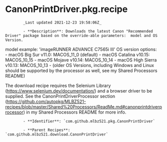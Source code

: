# CanonPrintDriver.pkg.recipe

            _Last updated 2021-12-23 19:58:06Z_

            - **Description**: Downloads the latest Canon "Recommended Driver" package based on the override-able parameters:  model and OS Version.

model example:  'imageRUNNER ADVANCE C7565i III'
OS version options:  
	- macOS Big Sur v11.0:  MACOS_11_0 (default)
	- macOS Catalina v10.15:  MACOS_10_15
	- macOS Mojave v10.14:  MACOS_10_14
	- macOS High Sierra v10.13:  MACOS_10_13
	- (older OS Versions, including Windows and Linux should be supported by the processor as well, see my Shared Processors README)

The download recipe requires the Selenium Library (https://www.selenium.dev/documentation/) and a browser driver to be supplied.  See the CanonPrintDriverProcessor section (https://github.com/autopkg/MLBZ521-recipes/blob/master/Shared%20Processors/ReadMe.md#canonprintdriverprocessor) in my Shared Processors README for more info.


            - **Identifier**: `com.github.mlbz521.pkg.CanonPrintDriver`

            - **Parent Recipes**: `com.github.mlbz521.download.CanonPrintDriver`